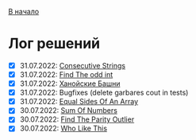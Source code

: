 [В начало](README.md)
# Лог решений
  - [x] 31.07.2022: [Consecutive Strings](consecutive_strings/README.md)
  - [x] 31.07.2022: [Find The odd int](find_the_odd_int/README.md)
  - [x] 31.07.2022: [Ханойские Башни](hanoi_record/README.md)
  - [x] 31.07.2022: Bugfixes (delete garbares cout in tests)
  - [x] 31.07.2022: [Equal Sides Of An Array
](equal_sides_of_an_array/README.md)  
  - [x] 30.07.2022: [Sum Of Numbers](sum_of_numbers/README.md)
  - [x] 30.07.2022: [Find The Parity Outlier](parity_outlier/README.md)
  - [x] 30.07.2022: [Who Like This](wholikethis/README.md)
